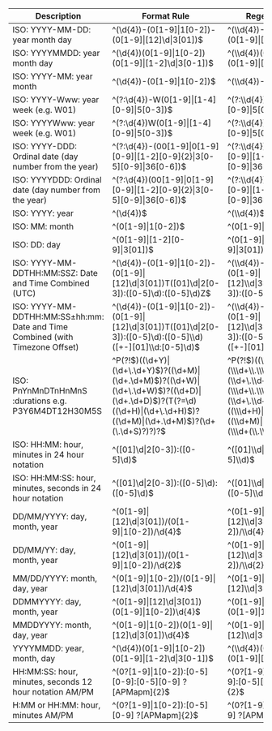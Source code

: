 | Description                                            | Format Rule                                                                                       | Regex (JavaScript)                                                                                      |
|--------------------------------------------------------|--------------------------------------------------------------------------------------------------|---------------------------------------------------------------------------------------------------------|
| ISO: YYYY-MM-DD: year month day                        | ^(\d{4})-(0[1-9]\|1[0-2])-(0[1-9]\|[12]\\d\|3[01])$                                                 | ^(\\\d{4})-(0[1-9]\|1[0-2])-(0[1-9]\|[12]\\\d\|3[01])$                                                      |
| ISO: YYYYMMDD: year month day                          | ^(\d{4})(0[1-9]\|1[0-2])(0[1-9]\|[1-2]\\d\|3[0-1])$                                                   | ^(\\\d{4})(0[1-9]\|1[0-2])(0[1-9]\|[1-2]\\\d\|3[0-1])$                                                        |
| ISO: YYYY-MM: year month                               | ^(\d{4})-(0[1-9]\|1[0-2])$                                                                       | ^(\\\d{4})-(0[1-9]\|1[0-2])$                                                                              |
| ISO: YYYY-Www: year week (e.g. W01)                    | ^(?:\d{4})-W(0[1-9]\|[1-4][0-9]\|5[0-3])$                                                          | ^(?:\\\d{4})-W(0[1-9]\|[1-4][0-9]\|5[0-3])$                                                                 |
| ISO: YYYYWww: year week (e.g. W01)                     | ^(?:\d{4})W(0[1-9]\|[1-4][0-9]\|5[0-3])$                                                            | ^(?:\\\d{4})W(0[1-9]\|[1-4][0-9]\|5[0-3])$                                                                   |
| ISO: YYYY-DDD: Ordinal date (day number from the year)  | ^(?:\d{4})-(00[1-9]\|0[1-9][0-9]\|[1-2][0-9]{2}\|3[0-5][0-9]\|36[0-6])$                                | ^(?:\\\d{4})-(00[1-9]\|0[1-9][0-9]\|[1-2][0-9]{2}\|3[0-5][0-9]\|36[0-6])$                                    |
| ISO: YYYYDDD: Ordinal date (day number from the year)   | ^(?:\d{4})(00[1-9]\|0[1-9][0-9]\|[1-2][0-9]{2}\|3[0-5][0-9]\|36[0-6])$                                  | ^(?:\\\d{4})(00[1-9]\|0[1-9][0-9]\|[1-2][0-9]{2}\|3[0-5][0-9]\|36[0-6])$                                      |
| ISO: YYYY: year                                        | ^(\d{4})$                                                                                      | ^(\\\d{4})$                                                                                                |
| ISO: MM: month                                         | ^(0[1-9]\|1[0-2])$                                                                               | ^(0[1-9]\|1[0-2])$                                                                                       |
| ISO: DD: day                                           | ^(0[1-9]\|[1-2][0-9]\|3[01])$                                                                      | ^(0[1-9]\|[1-2][0-9]\|3[01])$                                                                             |
| ISO: YYYY-MM-DDTHH:MM:SSZ: Date and Time Combined (UTC) | ^(\d{4})-(0[1-9]\|1[0-2])-(0[1-9]\|[12]\\d\|3[01])T([01]\\d\|2[0-3]):([0-5]\\d):([0-5]\\d)Z$          | ^(\\\d{4})-(0[1-9]\|1[0-2])-(0[1-9]\|[12]\\\d\|3[01])T([01]\\\d\|2[0-3]):([0-5]\\\d):([0-5]\\\d)Z$        |
| ISO: YYYY-MM-DDTHH:MM:SS±hh:mm: Date and Time Combined (with Timezone Offset) | ^(\d{4})-(0[1-9]\|1[0-2])-(0[1-9]\|[12]\\d\|3[01])T([01]\\d\|2[0-3]):([0-5]\\d):([0-5]\\\d)([+-][01]\\\d:[0-5]\\d)$ | ^(\\\d{4})-(0[1-9]\|1[0-2])-(0[1-9]\|[12]\\\d\|3[01])T([01]\\\d\|2[0-3]):([0-5]\\\d):([0-5]\\\d)([+-][01]\\\d:[0-5]\\\d)$ |
| ISO: PnYnMnDTnHnMnS :durations e.g. P3Y6M4DT12H30M5S  | ^P(?!$)((\d+Y)\|(\d+\.\d+Y)$)?((\d+M)\|(\d+\.\d+M)$)?((\d+W)\|(\d+\.\d+W)$)?((\d+D)\|(\d+\.\d+D)$)?(T(?=\d)((\d+H)\|(\d+\.\d+H)$)?((\d+M)\|(\d+\.\d+M)$)?(\d+(\.\d+S)?)?)?$ | ^P(?!$)((\\\d+Y)\|(\\\d+\\.\\\d+Y)$)?((\\\d+M)\|(\\\d+\\.\\\d+M)$)?((\\\d+W)\|(\\\d+\\.\\\d+W)$)?((\\\d+D)\|(\\\d+\\.\\\d+D)$)?(T(?=\\\d)((\\\d+H)\|(\\\d+\\.\\\d+H)$)?((\\\d+M)\|(\\\d+\\.\\\d+M)$)?(\\\d+(\\.\\\d+S)?)?)?$ |
| ISO: HH:MM: hour, minutes in 24 hour notation           | ^([01]\\d\|2[0-3]):([0-5]\\d)$                                                                    | ^([01]\\\d\|2[0-3]):([0-5]\\\d)$                                                                         |
| ISO: HH:MM:SS: hour, minutes, seconds in 24 hour notation | ^([01]\\d\|2[0-3]):([0-5]\\d):([0-5]\\d)$                                                         | ^([01]\\\d\|2[0-3]):([0-5]\\\d):([0-5]\\\d)$                                                              |
| DD/MM/YYYY: day, month, year                           | ^(0[1-9]\|[12]\\d\|3[01])/(0[1-9]\|1[0-2])/\\d{4}$                                                   | ^(0[1-9]\|[12]\\\d\|3[01])/(0[1-9]\|1[0-2])/\\\d{4}$                                                        |
| DD/MM/YY: day, month, year                             | ^(0[1-9]\|[12]\\d\|3[01])/(0[1-9]\|1[0-2])/\\d{2}$                                                   | ^(0[1-9]\|[12]\\\d\|3[01])/(0[1-9]\|1[0-2])/\\\d{2}$                                                        |
| MM/DD/YYYY: month, day, year                           | ^(0[1-9]\|1[0-2])/(0[1-9]\|[12]\\d\|3[01])/\\d{4}$                                                   | ^(0[1-9]\|1[0-2])/(0[1-9]\|[12]\\\d\|3[01])/\\\d{4}$                                                        |
| DDMMYYYY: day, month, year                             | ^(0[1-9]\|[12]\\d\|3[01])(0[1-9]\|1[0-2])\\d{4}$                                                     | ^(0[1-9]\|[12]\\\d\|3[01])(0[1-9]\|1[0-2])\\\d{4}$                                                          |
| MMDDYYYY: month, day, year                             | ^(0[1-9]\|1[0-2])(0[1-9]\|[12]\\d\|3[01])\\d{4}$                                                     | ^(0[1-9]\|1[0-2])(0[1-9]\|[12]\\\d\|3[01])\\\d{4}$                                                          |                                                                                    |
| YYYYMMDD: year, month, day                             | ^(\d{4})(0[1-9]\|1[0-2])(0[1-9]\|[1-2]\\d\|3[0-1])$                                                  | ^(\\\d{4})(0[1-9]\|1[0-2])(0[1-9]\|[1-2]\\\d\|3[0-1])$                                                       |
| HH:MM:SS: hour, minutes, seconds 12 hour notation AM/PM | ^(0?[1-9]\|1[0-2]):[0-5][0-9]:[0-5][0-9] ?[APMapm]{2}$                                              | ^(0?[1-9]\|1[0-2]):[0-5][0-9]:[0-5][0-9] ?[APMapm]{2}$                                                   |
| H:MM or HH:MM: hour, minutes AM/PM                      | ^(0?[1-9]\|1[0-2]):[0-5][0-9] ?[APMapm]{2}$                                                         | ^(0?[1-9]\|1[0-2]):[0-5][0-9] ?[APMapm]{2}$                                                              |
